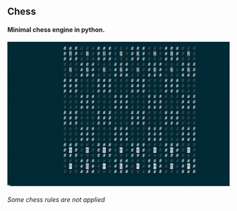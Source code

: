 ## Chess
#### Minimal chess engine in python.

![Chess](./assets/chess.gif "Chess")

###### Some chess rules are not applied
